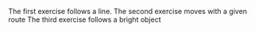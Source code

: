 The first exercise follows a line.
The second exercise moves with a given route
The third exercise follows a bright object